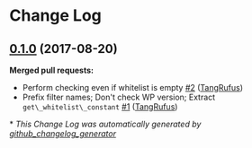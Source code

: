 # Change Log

## [0.1.0](https://github.com/typisttech/disable-rest-api-jailbreak/tree/0.1.0) (2017-08-20)
**Merged pull requests:**

- Perform checking even if whitelist is empty [\#2](https://github.com/TypistTech/disable-rest-api-jailbreak/pull/2) ([TangRufus](https://github.com/TangRufus))
- Prefix filter names; Don't check WP version; Extract `get\_whitelist\_constant` [\#1](https://github.com/TypistTech/disable-rest-api-jailbreak/pull/1) ([TangRufus](https://github.com/TangRufus))



\* *This Change Log was automatically generated by [github_changelog_generator](https://github.com/skywinder/Github-Changelog-Generator)*
